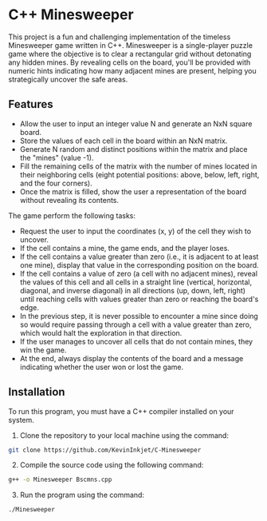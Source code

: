 
# C++ Minesweeper

This project is a fun and challenging implementation of the timeless Minesweeper game written in C++. Minesweeper is a single-player puzzle game where the objective is to clear a rectangular grid without detonating any hidden mines. By revealing cells on the board, you'll be provided with numeric hints indicating how many adjacent mines are present, helping you strategically uncover the safe areas.


## Features


- Allow the user to input an integer value N and generate an NxN square board.
- Store the values of each cell in the board within an NxN matrix.
- Generate N random and distinct positions within the matrix and place the "mines" (value -1).
- Fill the remaining cells of the matrix with the number of mines located in their neighboring cells (eight potential positions: above, below, left, right, and the four corners).
- Once the matrix is filled, show the user a representation of the board without revealing its contents.

The game perform the following tasks:
- Request the user to input the coordinates (x, y) of the cell they wish to uncover.
- If the cell contains a mine, the game ends, and the player loses.
- If the cell contains a value greater than zero (i.e., it is adjacent to at least one mine), display that value in the corresponding position on the board.
- If the cell contains a value of zero (a cell with no adjacent mines), reveal the values of this cell and all cells in a straight line (vertical, horizontal, diagonal, and inverse diagonal) in all directions (up, down, left, right) until reaching cells with values greater than zero or reaching the board's edge.
- In the previous step, it is never possible to encounter a mine since doing so would require passing through a cell with a value greater than zero, which would halt the exploration in that direction.
- If the user manages to uncover all cells that do not contain mines, they win the game.
- At the end, always display the contents of the board and a message indicating whether the user won or lost the game.

## Installation

To run this program, you must have a C++ compiler installed on your system.

1. Clone the  repository to your local machine using the command:

```bash
git clone https://github.com/KevinInkjet/C-Minesweeper
```

2. Compile the source code using the following command:

```bash
g++ -o Minesweeper Bscmns.cpp
```

3. Run the program using the command:

```bash
./Minesweeper
```

